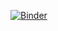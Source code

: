 [![Binder](https://binder.cern.ch/badge_logo.svg)](https://binder.cern.ch/v2/gh/lexgr/bfys-binder-pyhep/main?filepath=notebook.ipynb)
